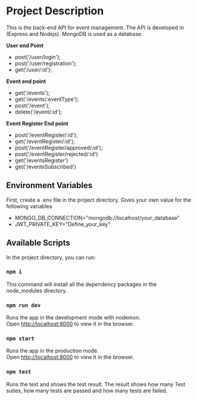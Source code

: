 # Project Description

This is the back-end API for event management. The API is developed in (Express and Nodejs). MongoDB is used as a database.

<strong> User end Point </strong>

- post('/user/login');
- post('/user/registration');
- get('/user/:id');

<strong> Event end point</strong>

- get('/events');
- get('/events/:eventType');
- post('/event');
- delete('/event/:id');

<strong> Event Register End point </strong>

- post('/eventRegister/:id');
- get('/eventRegister/:id');
- post('/eventRegister/approved/:id');
- post('/eventRegister/rejected/:id')
- get('/eventsRegister’)
- get('/eventsSubscribed')

## Environment Variables

First, create a .env file in the project directory. Gives your own value for the fellowing variables

- MONGO_DB_CONNECTION="mongodb://localhost/your_database"
- JWT_PRIVATE_KEY="Define_your_key"

## Available Scripts

In the project directory, you can run:

### `npm i`

This command will install all the dependency packages in the node_modules directory.

### `npm run dev`

Runs the app in the development mode with nodemon.<br />
Open [http://localhost:8000](http://localhost:8000) to view it in the browser.

### `npm start`

Runs the app in the production mode.<br />
Open [http://localhost:8000](http://localhost:8000) to view it in the browser.

### `npm test`

Runs the test and shows the test result. The result shows how many Test suites, how many tests are passed and how many tests are failed.<br />
